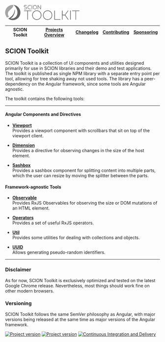 <a href="/README.md"><img src="/docs/branding/scion-toolkit.svg" height="50" alt="SCION Toolkit"></a>

| SCION Toolkit | [Projects Overview][menu-projects-overview] | [Changelog][menu-changelog] | [Contributing][menu-contributing] | [Sponsoring][menu-sponsoring] |  
| --- | --- | --- | --- | --- |

## SCION Toolkit

SCION Toolkit is a collection of UI components and utilities designed primarily for use in SCION libraries and their demo and test applications. The toolkit is published as single NPM library with a separate entry point per tool, allowing for tree shaking away not used tools. The library has a peer-dependency on the Angular framework, since some tools are Angular agnostic.

The toolkit contains the following tools:

***

#### Angular Components and Directives

- [**Viewport**][link-tool-viewport]\
  Provides a viewport component with scrollbars that sit on top of the viewport client.

- [**Dimension**][link-tool-dimension]\
  Provides a directive for observing changes in the size of the host element.

- [**Sashbox**][link-tool-sashbox]\
Provides a sashbox component for splitting content into multiple parts, which the user can resize by moving the splitter between the parts.

#### Framework-agnostic Tools

- [**Observable**][link-tool-observable]\
  Provides RxJS Observables for observing the size or DOM mutations of an HTML element.
   
- [**Operators**][link-tool-operators]\
  Provides a set of useful RxJS operators. 

- [**Util**][link-tool-util]\
  Provides some utilities for dealing with collections and objects. 

- [**UUID**][link-tool-uuid]\
  Allows generating pseudo-random identifiers.
   
   
***

### Disclaimer
As for now, SCION Toolkit is exclusively optimized and tested on the latest Google Chrome release. Nevertheless, most things should work fine on other modern browsers.

### Versioning
SCION Toolkit follows the same SemVer philosophy as Angular, with major versions being released at the same time as major versions of the Angular framework. 

[![Project version](https://img.shields.io/npm/v/@scion/toolkit.svg)][link-download]
[![Project version](https://img.shields.io/npm/v/@scion/toolkit/next.svg)][link-download]
[![Continuous Integration and Delivery][link-github-actions-workflow:status]][link-github-actions-workflow]


[link-download]: https://www.npmjs.com/package/@scion/toolkit
[link-github-actions-workflow]: https://github.com/SchweizerischeBundesbahnen/scion-toolkit/actions
[link-github-actions-workflow:status]: https://github.com/SchweizerischeBundesbahnen/scion-toolkit/workflows/Continuous%20Integration%20and%20Delivery/badge.svg?branch=master&event=push
[link-tool-viewport]: /docs/site/tools/viewport.md
[link-tool-dimension]: /docs/site/tools/dimension.md
[link-tool-sashbox]: /docs/site/tools/sashbox.md
[link-tool-observable]: /docs/site/tools/observable.md
[link-tool-operators]: /docs/site/tools/operators.md
[link-tool-util]: /docs/site/tools/util.md
[link-tool-uuid]: /docs/site/tools/uuid.md

[menu-home]: /README.md
[menu-projects-overview]: /docs/site/projects-overview.md
[menu-changelog]: /docs/site/changelog/changelog.md
[menu-contributing]: /CONTRIBUTING.md
[menu-sponsoring]: /docs/site/sponsoring.md